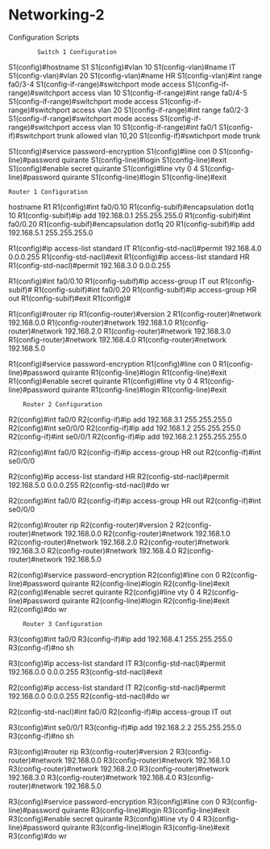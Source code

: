 # Networking-2

Configuration Scripts

			Switch 1 Configuration

S1(config)#hostname S1
S1(config)#vlan 10
S1(config-vlan)#name IT
S1(config-vlan)#vlan 20
S1(config-vlan)#name HR
S1(config-vlan)#int range fa0/3-4
S1(config-if-range)#switchport mode access
S1(config-if-range)#switchport access vlan 10
S1(config-if-range)#int range fa0/4-5
S1(config-if-range)#switchport mode access
S1(config-if-range)#switchport access vlan 20
S1(config-if-range)#int range fa0/2-3
S1(config-if-range)#switchport mode access
S1(config-if-range)#switchport access vlan 10
S1(config-if-range)#int fa0/1
S1(config-if)#switchport trunk allowed vlan 10,20
S1(config-if)#swtichport mode trunk

S1(config)#service password-encryption
S1(config)#line con 0
S1(config-line)#password quirante
S1(config-line)#login
S1(config-line)#exit
S1(config)#enable secret quirante
S1(config)#line vty 0 4
S1(config-line)#password quirante
S1(config-line)#login
S1(config-line)#exit

	Router 1 Configuration
hostname R1
R1(config)#int fa0/0.10
R1(config-subif)#encapsulation dot1q 10
R1(config-subif)#ip add 192.168.0.1 255.255.255.0
R1(config-subif)#int fa0/0.20
R1(config-subif)#encapsulation dot1q 20
R1(config-subif)#ip add 192.168.5.1 255.255.255.0

R1(config)#ip access-list standard IT
R1(config-std-nacl)#permit 192.168.4.0 0.0.0.255
R1(config-std-nacl)#exit
R1(config)#ip access-list standard HR
R1(config-std-nacl)#permit 192.168.3.0 0.0.0.255

R1(config)#int fa0/0.10
R1(config-subif)#ip access-group IT out
R1(config-subif)#
R1(config-subif)#int fa0/0.20
R1(config-subif)#ip access-group HR out
R1(config-subif)#exit
R1(config)#

R1(config)#router rip
R1(config-router)#version 2
R1(config-router)#network 192.168.0.0
R1(config-router)#network 192.168.1.0
R1(config-router)#network 192.168.2.0
R1(config-router)#network 192.168.3.0
R1(config-router)#network 192.168.4.0
R1(config-router)#network 192.168.5.0


R1(config)#service password-encryption
R1(config)#line con 0
R1(config-line)#password quirante
R1(config-line)#login
R1(config-line)#exit
R1(config)#enable secret quirante
R1(config)#line vty 0 4
R1(config-line)#password quirante
R1(config-line)#login
R1(config-line)#exit

		Router 2 Configuration
R2(config)#int fa0/0
R2(config-if)#ip add 192.168.3.1 255.255.255.0
R2(config)#int se0/0/0
R2(config-if)#ip add 192.168.1.2 255.255.255.0
R2(config-if)#int se0/0/1
R2(config-if)#ip add 192.168.2.1 255.255.255.0

R2(config)#int fa0/0
R2(config-if)#ip access-group HR out
R2(config-if)#int se0/0/0

R2(config)#ip access-list standard HR
R2(config-std-nacl)#permit 192.168.5.0 0.0.0.255
R2(config-std-nacl)#do wr

R2(config)#int fa0/0
R2(config-if)#ip access-group HR out
R2(config-if)#int se0/0/0

R2(config)#router rip 
R2(config-router)#version 2
R2(config-router)#network 192.168.0.0
R2(config-router)#network 192.168.1.0
R2(config-router)#network 192.168.2.0
R2(config-router)#network 192.168.3.0
R2(config-router)#network 192.168.4.0
R2(config-router)#network 192.168.5.0

R2(config)#service password-encryption
R2(config)#line con 0
R2(config-line)#password quirante
R2(config-line)#login
R2(config-line)#exit
R2(config)#enable secret quirante
R2(config)#line vty 0 4
R2(config-line)#password quirante
R2(config-line)#login
R2(config-line)#exit
R2(config)#do wr

		Router 3 Configuration
R3(config)#int fa0/0
R3(config-if)#ip add 192.168.4.1 255.255.255.0
R3(config-if)#no sh

R3(config)#ip access-list standard IT
R3(config-std-nacl)#permit 192.168.0.0 0.0.0.255
R3(config-std-nacl)#exit

R2(config)#ip access-list standard IT
R2(config-std-nacl)#permit 192.168.0.0 0.0.0.255
R2(config-std-nacl)#do wr

R2(config-std-nacl)#int fa0/0
R2(config-if)#ip access-group IT out

R3(config)#int se0/0/1
R3(config-if)#ip add 192.168.2.2 255.255.255.0
R3(config-if)#no sh

R3(config)#router rip
R3(config-router)#version 2
R3(config-router)#network 192.168.0.0
R3(config-router)#network 192.168.1.0
R3(config-router)#network 192.168.2.0
R3(config-router)#network 192.168.3.0
R3(config-router)#network 192.168.4.0
R3(config-router)#network 192.168.5.0

R3(config)#service password-encryption
R3(config)#line con 0
R3(config-line)#password quirante
R3(config-line)#login
R3(config-line)#exit
R3(config)#enable secret quirante
R3(config)#line vty 0 4
R3(config-line)#password quirante 
R3(config-line)#login
R3(config-line)#exit
R3(config)#do wr
